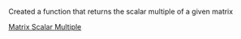 Created a function that returns the scalar multiple of a given matrix

[Matrix Scalar Multiple](https://emilyblackb.github.io/math5610/Software_Manual/2-Normabserr)
